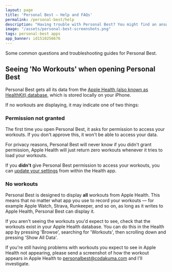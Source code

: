 ```yaml
---
layout: page
title: 'Personal Best — Help and FAQs'
permalink: /personal-best/help
description: "Having trouble with Personal Best? You might find an answer here."
image: "/assets/personal-best-screenshots.png"
tags: personal-best apps
app_banner: id1510256676
---
```


Some common questions and troubleshooting guides for Personal Best.

## Seeing 'No Workouts' when opening Personal Best

Personal Best gets all its data from the [Apple Health (also known as HealthKit) database](https://support.apple.com/en-us/HT203037), which is stored locally on your iPhone.

If no workouts are displaying, it may indicate one of two things:

### Permission not granted

The first time you open Personal Best, it asks for permission to access your workouts. If you don't approve this, it won't be able to access your data. 

For privacy reasons, Personal Best will never know if you didn't grant permission, Apple Health will just return zero workouts whenever it tries to load your workouts.

If you **didn't** give Personal Best permission to access your workouts, you can [update your settings](https://support.apple.com/en-us/HT204351) from within the Health app.

### No workouts

Personal Best is designed to display **all** workouts from Apple Health. This means that no matter what app you use to record your workouts — for example Apple Watch, Strava, Runkeeper, and so on, as long as it writes to Apple Health, Personal Best can display it.

If you aren't seeing the workouts you'd expect to see, check that the workouts exist in your Apple Health database. You can do this in the Health app by pressing 'Browse', searching for 'Workouts', then scrolling down and pressing 'Show All Data'.

If you're still having problems with workouts you expect to see in Apple Health not appearing, please send a screenshot of how the workout appears in Apple Health to [personalbest@codakuma.com](mailto:personalbest@codakuma.com) and I'll investigate.


